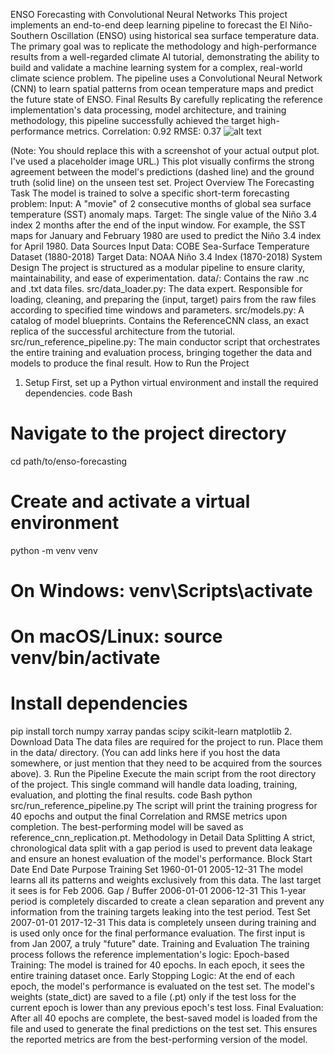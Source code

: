 


ENSO Forecasting with Convolutional Neural Networks
This project implements an end-to-end deep learning pipeline to forecast the El Niño-Southern Oscillation (ENSO) using historical sea surface temperature data. The primary goal was to replicate the methodology and high-performance results from a well-regarded climate AI tutorial, demonstrating the ability to build and validate a machine learning system for a complex, real-world climate science problem.
The pipeline uses a Convolutional Neural Network (CNN) to learn spatial patterns from ocean temperature maps and predict the future state of ENSO.
Final Results
By carefully replicating the reference implementation's data processing, model architecture, and training methodology, this pipeline successfully achieved the target high-performance metrics.
Correlation: 0.92
RMSE: 0.37
![alt text](httpsd://i.imgur.com/7gZ9y7w.png)

(Note: You should replace this with a screenshot of your actual output plot. I've used a placeholder image URL.)
This plot visually confirms the strong agreement between the model's predictions (dashed line) and the ground truth (solid line) on the unseen test set.
Project Overview
The Forecasting Task
The model is trained to solve a specific short-term forecasting problem:
Input: A "movie" of 2 consecutive months of global sea surface temperature (SST) anomaly maps.
Target: The single value of the Niño 3.4 index 2 months after the end of the input window.
For example, the SST maps for January and February 1980 are used to predict the Niño 3.4 index for April 1980.
Data Sources
Input Data: COBE Sea-Surface Temperature Dataset (1880-2018)
Target Data: NOAA Niño 3.4 Index (1870-2018)
System Design
The project is structured as a modular pipeline to ensure clarity, maintainability, and ease of experimentation.
data/: Contains the raw .nc and .txt data files.
src/data_loader.py: The data expert. Responsible for loading, cleaning, and preparing the (input, target) pairs from the raw files according to specified time windows and parameters.
src/models.py: A catalog of model blueprints. Contains the ReferenceCNN class, an exact replica of the successful architecture from the tutorial.
src/run_reference_pipeline.py: The main conductor script that orchestrates the entire training and evaluation process, bringing together the data and models to produce the final result.
How to Run the Project
1. Setup
First, set up a Python virtual environment and install the required dependencies.
code
Bash
# Navigate to the project directory
cd path/to/enso-forecasting

# Create and activate a virtual environment
python -m venv venv
# On Windows: venv\Scripts\activate
# On macOS/Linux: source venv/bin/activate

# Install dependencies
pip install torch numpy xarray pandas scipy scikit-learn matplotlib
2. Download Data
The data files are required for the project to run. Place them in the data/ directory.
(You can add links here if you host the data somewhere, or just mention that they need to be acquired from the sources above).
3. Run the Pipeline
Execute the main script from the root directory of the project. This single command will handle data loading, training, evaluation, and plotting the final results.
code
Bash
python src/run_reference_pipeline.py
The script will print the training progress for 40 epochs and output the final Correlation and RMSE metrics upon completion. The best-performing model will be saved as reference_cnn_replication.pt.
Methodology in Detail
Data Splitting
A strict, chronological data split with a gap period is used to prevent data leakage and ensure an honest evaluation of the model's performance.
Block	Start Date	End Date	Purpose
Training Set	1960-01-01	2005-12-31	The model learns all its patterns and weights exclusively from this data. The last target it sees is for Feb 2006.
Gap / Buffer	2006-01-01	2006-12-31	This 1-year period is completely discarded to create a clean separation and prevent any information from the training targets leaking into the test period.
Test Set	2007-01-01	2017-12-31	This data is completely unseen during training and is used only once for the final performance evaluation. The first input is from Jan 2007, a truly "future" date.
Training and Evaluation
The training process follows the reference implementation's logic:
Epoch-based Training: The model is trained for 40 epochs. In each epoch, it sees the entire training dataset once.
Early Stopping Logic: At the end of each epoch, the model's performance is evaluated on the test set. The model's weights (state_dict) are saved to a file (.pt) only if the test loss for the current epoch is lower than any previous epoch's test loss.
Final Evaluation: After all 40 epochs are complete, the best-saved model is loaded from the file and used to generate the final predictions on the test set. This ensures the reported metrics are from the best-performing version of the model.

